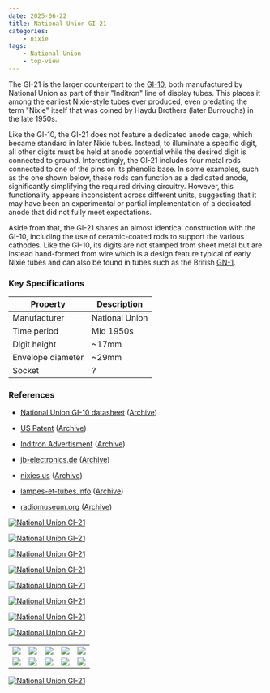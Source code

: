 ```yaml
---
date: 2025-06-22
title: National Union GI-21
categories:
    - nixie
tags:
    - National Union
    - top-view
---
```


The GI-21 is the larger counterpart to the [GI-10](/nixie/nu-gi-10/), both manufactured by National Union as part of their "Inditron" line of display tubes. This places it among the earliest Nixie-style tubes ever produced, even predating the term "Nixie" itself that was coined by Haydu Brothers (later Burroughs) in the late 1950s. 

Like the GI-10, the GI-21 does not feature a dedicated anode cage, which became standard in later Nixie tubes. Instead, to illuminate a specific digit, all other digits must be held at anode potential while the desired digit is connected to ground. Interestingly, the GI-21 includes four metal rods connected to one of the pins on its phenolic base. In some examples, such as the one shown below, these rods can function as a dedicated anode, significantly simplifying the required driving circuitry. However, this functionality appears inconsistent across different units, suggesting that it may have been an experimental or partial implementation of a dedicated anode that did not fully meet expectations. 

Aside from that, the GI-21 shares an almost identical construction with the GI-10, including the use of ceramic-coated rods to support the various cathodes. Like the GI-10, its digits are not stamped from sheet metal but are instead hand-formed from wire which is a design feature typical of early Nixie tubes and can also be found in tubes such as the British [GN-1](/nixie/stc-gn-1/).

### Key Specifications

| Property          | Description    |
|-------------------|----------------|
| Manufacturer      | National Union |
| Time period       | Mid 1950s      |
| Digit height      | ~17mm          |
| Envelope diameter | ~29mm          |
| Socket            | ?              |

### References

- [National Union GI-10 datasheet](https://www.tube-tester.com/sites/nixie/dat_arch/GI-10.pdf) ([Archive](https://web.archive.org/web/20240424052319/https://www.tube-tester.com/sites/nixie/dat_arch/GI-10.pdf))

- [US Patent](https://lampes-et-tubes.info/cd/US2756366.pdf) ([Archive](https://web.archive.org/web/20240422001121/https://lampes-et-tubes.info/cd/US2756366.pdf))

- [Inditron Advertisment](https://www.tube-tester.com/sites/nixie/dat_arch/inditron.pdf) ([Archive](https://web.archive.org/web/20240424052327/http://tube-tester.com/sites/nixie/dat_arch/inditron.pdf))

- [jb-electronics.de](http://www.jb-electronics.de/html/elektronik/nixies/n_gi21.htm) ([Archive](https://web.archive.org/web/20240421194700/http://www.jb-electronics.de/html/elektronik/nixies/n_gi21.htm))

- [nixies.us](https://www.nixies.us/bwg_gallery/gi-21/) ([Archive](https://web.archive.org/web/20250428084458/https://www.nixies.us/bwg_gallery/gi-21/))

- [lampes-et-tubes.info](https://lampes-et-tubes.info/cd/cd043.php?l=e) ([Archive](https://web.archive.org/web/20240918202156/http://lampes-et-tubes.info/cd/cd043.php?l=e))

- [radiomuseum.org](https://www.radiomuseum.org/tubes/tube_gi-21.html) ([Archive](https://web.archive.org/web/20250515224040/https://www.radiomuseum.org/tubes/tube_gi-21.html))

[![National Union GI-21](assets/1.jpg)](assets/1.jpg)

[![National Union GI-21](assets/2.jpg)](assets/2.jpg)

[![National Union GI-21](assets/3.jpg)](assets/3.jpg)

[![National Union GI-21](assets/4.jpg)](assets/4.jpg)

[![National Union GI-21](assets/5.jpg)](assets/5.jpg)

[![National Union GI-21](assets/6.jpg)](assets/6.jpg)

[![National Union GI-21](assets/7.jpg)](assets/7.jpg)

[![National Union GI-21](assets/8.jpg)](assets/8.jpg)

<table>
    <tr>
        <td>
            <a href="assets/9.jpg">
                <img src="assets/9.jpg">
            </a>
        </td>
        <td>
            <a href="assets/10.jpg">
                <img src="assets/10.jpg">
            </a>
        </td>
        <td>
            <a href="assets/11.jpg">
                <img src="assets/11.jpg">
            </a>
        </td>
         <td>
            <a href="assets/12.jpg">
                <img src="assets/12.jpg">
            </a>
        </td>
        <td>
            <a href="assets/13.jpg">
                <img src="assets/13.jpg">
            </a>
        </td>
    </tr>
    <tr>
        <td>
            <a href="assets/14.jpg">
                <img src="assets/14.jpg">
            </a>
        </td>
        <td>
            <a href="assets/15.jpg">
                <img src="assets/15.jpg">
            </a>
        </td>
        <td>
            <a href="assets/16.jpg">
                <img src="assets/16.jpg">
            </a>
        </td>
         <td>
            <a href="assets/17.jpg">
                <img src="assets/17.jpg">
            </a>
        </td>
        <td>
            <a href="assets/18.jpg">
                <img src="assets/18.jpg">
            </a>
        </td>
    </tr>
</table>

[![National Union GI-21](assets/19.jpg)](assets/19.jpg)
